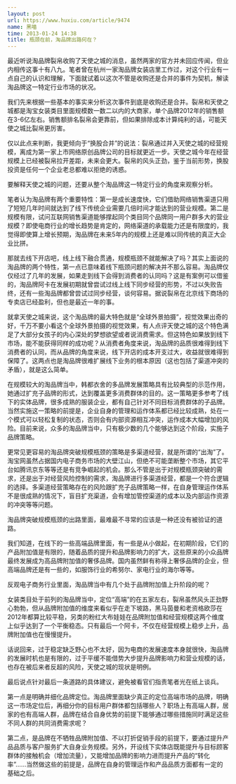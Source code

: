```yaml
---
layout: post
url: https://www.huxiu.com/article/9474
name: 黑喵
time: 2013-01-24 14:38
title: 瓶颈在前，淘品牌出路何在？
---
```

最近听说淘品牌裂帛收购了天使之城的消息，虽然两家的官方并未回应传闻，但业内相传这事十有八九。笔者曾在杭州一家淘品牌女装店里工作过，对这个行业有一点自己的认识和理解，下面就试着以这次不管是收购还是合并的事件为契机，解读淘品牌这一特定行业市场的状况。

我们先来根据一些基本的事实来分析这次事件到底是收购还是合并。裂帛和天使之城都是淘宝女装类目里面规模数一数二以内的大商家，单个品牌2012年的销售额在3-6亿左右。销售额排名裂帛会更靠前，但如果排除成本计算纯利的话，可能天使之城比裂帛更厉害。

仅以此点来判断，我更倾向于“换股合并”的说法：裂帛通过并入天使之城的经营规模，离成为第一家上市网络原创品牌公司的目标就更近一步。天使之城今年在经营规模上已经被裂帛拉开差距，未来会更大。裂帛的风头正劲，鉴于当前形势，换股投资是任何一个企业老总都难以拒绝的诱惑。

要解释天使之城的问题，还要从整个淘品牌这一特定行业的角度来观察分析。

笔者认为淘品牌有两个重要特性：第一是成长速度快，它们借助网络销售渠道只用了短短几年时间就达到了线下传统企业需要几倍时间才能达到的营业规模。第二是规模有限，试问互联网销售渠道能够撑起同个类目同个品牌同一用户群多大的营业规模？即使电商行业的增长趋势是肯定的，网络渠道的承载能力还是有限度的，我觉得即使算上增长预期，淘品牌在未来5年内的规模上还是难以同传统的真正大企业比拼。

那就去线下开店吧，线上线下融合贯通，规模瓶颈不就能解决了吗？其实上面说的淘品牌的两个特性，第一点已意味着线下瓶颈问题的解决并不那么容易。淘品牌仅仅经过了几年的发展，如果走到线下会得到消费者的认同吗？这是有案例可以借鉴的，淘品牌阿卡在发展初期就曾尝试过线上线下同步经营的形势，不过以失败告终，还有一些淘品牌都曾尝试过同步经营，谈何容易。据说裂帛在北京线下商场的专卖店已经盈利，但也是最近一年的事。

就拿天使之城来说，这个淘品牌的最大特色就是“全球外景拍摄”，视觉效果出奇的好，千万不要小看这个全球外景拍摄的视觉效果，有人点评天使之城的这个特色满足了大部分女孩子的内心深处的梦想欲望或者说消费需求。但这特色如果放到线下市场，能不能获得同样的成功呢？从消费者角度来说，淘品牌的品质很难得到线下消费者的认同，而从品牌的角度来说，线下开店的成本开支过大，收益就很难得到保障了。这两点也是淘品牌很难扩展线下业务的根本原因（这也包括了渠道冲突的矛盾），就是这么简单。

在规模较大的淘品牌当中，韩都衣舍的多品牌发展策略具有比较典型的示范作用，她通过扩充子品牌的形式，达到覆盖更多消费群体的目的。这一策略更多参考了线下的实体品牌，很多成熟的服装企业，都有自己针对不同目标消费群体的子品牌。当然实施这一策略的前提是，企业自身的管理和运作体系都已经比较成熟，处在一个模式可以轻松复制的状态，否则会有内部资源相互冲突，运作成本大幅增加的风险。目前来说，众多的淘品牌当中，只有极少数的几个能够达到这个阶段，实施子品牌策略。

更常见更容易的淘品牌突破规模瓶颈的策略是多渠道经营，就是所谓的“出淘”了。淘宝网虽然占据国内电子商务市场的大壁江山，但绝不可能垄断整个市场，其它平台如腾讯京东等等还是有竞争崛起的机会。那么不管是出于对规模瓶颈突破的需求，还是出于对经营风险控制的需求，淘品牌进行多渠道经营，都是一个符合逻辑的选择。多渠道经营策略存在的风险跟扩充子品牌策略一样，在自身管理运作体系不是很成熟的情况下，盲目扩充渠道，会有增加管控渠道的成本以及内部运作资源的冲突等等问题。

淘品牌突破规模瓶颈的出路里面，最难最不寻常的应该是一种还没有被验证的道路。

我们知道，在线下的一些高端品牌里面，有一些是从小做起，在初期阶段，它们的产品附加值是有限的，随着品质的提升和品牌影响力的扩大，这些原来的小众品牌最终发展成为高品牌附加值的奢侈品牌。国内虽然鲜有称得上奢侈品牌的企业，但高端品牌还是有一些的，如服饰行业的希努尔、家电行业的海尔等等。

反观电子商务行业里面，淘品牌当中有几个处于品牌附加值上升阶段的呢？

女装类目处于前列的淘品牌当中，定位“高端”的在五家左右，裂帛虽然风头正劲野心勃勃，但从品牌附加值的维度来看似乎在走下坡路，黑马茵曼和老资格欧莎在2012年都算比较平稳，另类的粉红大布娃娃在品牌附加值和经营规模这两个维度上似乎达到了一个平衡稳态。只有最后一个阿卡，不仅在经营规模上稳步上升，品牌附加值也在慢慢提升。

话说回来，过于稳定缺乏野心也不太好，因为电商的发展速度本身就很快，淘品牌的发展时机也是有限的，过于平缓不能借势大步提升品牌影响力和营业规模的话，也存在被后来者反超的风险，天使之城的现状是明例。

最后说点针对最后一条道路的具体建议，避免被看官们指责笔者光在纸上谈兵。

第一点是明确并细化品牌定位。淘品牌里面缺少真正的定位高端市场的品牌，明确这一市场定位后，再细分你的目标用户群体都包括哪些人？职场上有高端人群，居家的也有高端人群，品牌在结合自身优势的前提下能够通过哪些措施同时满足这些不同人群的共同消费需求呢？

第二点，是品牌在不牺牲品牌附加值、不以打折促销手段的前提下，要通过提升产品品质与客户服务扩大自身业务规模。另外，开设线下实体店既能提升与目标顾客群体的接触机会（增加流量），又能增加品牌的影响力进而提升产品的“转化率”……当然做这些的前提是，品牌在自身的管理运作和产品品质方面都有一定的基础之后。

